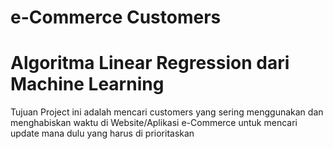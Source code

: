 # e-Commerce Customers
# Algoritma Linear Regression dari Machine Learning

Tujuan Project ini adalah mencari customers yang sering menggunakan dan menghabiskan waktu di Website/Aplikasi e-Commerce untuk mencari update mana dulu yang harus di prioritaskan
